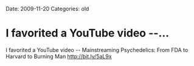 Date: 2009-11-20
Categories: old

# I favorited a YouTube video --...

I favorited a YouTube video -- Mainstreaming Psychedelics: From FDA to Harvard to Burning Man <a href="http://bit.ly/5aL9x" rel="nofollow">http://bit.ly/5aL9x</a>

